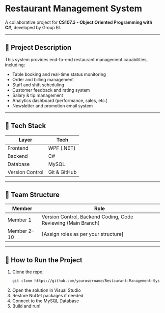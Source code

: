 # Restaurant Management System

A collaborative project for **CS107.3 - Object Oriented Programming with C#**, developed by Group BI.

---

## 📌 Project Description

This system provides end-to-end restaurant management capabilities, including:

- Table booking and real-time status monitoring
- Order and billing management
- Staff and shift scheduling
- Customer feedback and rating system
- Salary & tip management
- Analytics dashboard (performance, sales, etc.)
- Newsletter and promotion email system

---

## 🚧 Tech Stack

| Layer | Tech |
|-------|------|
| Frontend | WPF (.NET) |
| Backend | C# |
| Database | MySQL |
| Version Control | Git & GitHub |

---

## 👥 Team Structure

| Member | Role |
|--------|------|
| Member 1 | Version Control, Backend Coding, Code Reviewing (Main Branch) |
| Member 2–10 | [Assign roles as per your structure] |

---

## 🧪 How to Run the Project

1. Clone the repo:
   ```bash
   git clone https://github.com/yourusername/Restaurant-Management-System.git
   ```
2. Open the solution in Visual Studio
3. Restore NuGet packages if needed
4. Connect to the MySQL Database
5. Build and run!
